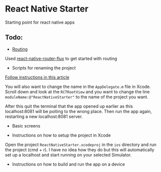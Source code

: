 # React Native Starter

Starting point for react native apps

## Todo:

 - [Routing](https://github.com/t4t5/react-native-router)

Used [react-native-router-flux](https://github.com/aksonov/react-native-router-flux) to get started with routing

 - Scripts for renaming the project

[Follow instructions in this article](http://jslim.net/blog/2015/01/08/how-to-rename-xcode-project-thoroughly/)

You will also want to change the name in the ```AppDelegate.m``` file in Xcode. Scroll down and look at the ```RCTRootView``` and you want to change the line ```moduleName:@"ReactNativeStarter"``` to the name of the project you want.  

After this quit the terminal that the app opened up earlier as this localhost:8081 will be poiting to the wrong place. Then run the app again, restarting a new localhost:8081 server.

 - Basic screens

 - Instructions on how to setup the project in Xcode

 Open the project ```ReactNativeStarter.xcodeproj``` in the ```ios``` directory and run the project (cmd + r). I have no idea how they do but this will automatically set up a localhost and start running on your selected Simulator.  

 - Instructions on how to build and run the app on a device


